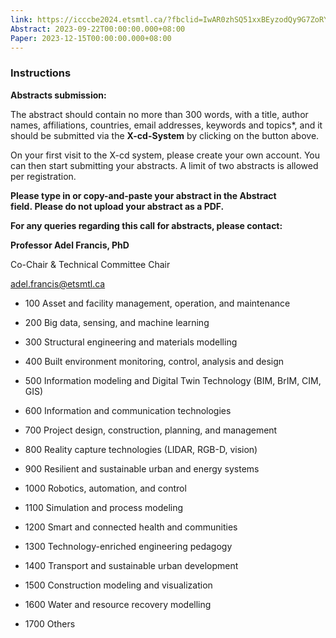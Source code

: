```yaml
---
link: https://icccbe2024.etsmtl.ca/?fbclid=IwAR0zhSQ51xxBEyzodQy9G7ZoRY0ZIaKo1od0L0BJsKuQeypQ77owGrI5mBY
Abstract: 2023-09-22T00:00:00.000+08:00
Paper: 2023-12-15T00:00:00.000+08:00
---
```

### Instructions

**Abstracts submission:**

The abstract should contain no more than 300 words, with a title, author names, affiliations, countries, email addresses, keywords and topics*, and it should be submitted via the **X-cd-System** by clicking on the button above.

On your first visit to the X-cd system, please create your own account. You can then start submitting your abstracts. A limit of two abstracts is allowed per registration.

**Please type in or copy-and-paste your abstract in the Abstract field. Please do not upload your abstract as a PDF.**

**For any queries regarding this call for abstracts, please contact:**

**Professor Adel Francis, PhD**

Co-Chair & Technical Committee Chair

[adel.francis@etsmtl.ca](mailto:adel.francis@etsmtl.ca)

- 100 Asset and facility management, operation, and maintenance
- 200 Big data, sensing, and machine learning
- 300 Structural engineering and materials modelling
- 400 Built environment monitoring, control, analysis and design
- 500 Information modeling and Digital Twin Technology (BIM, BrIM, CIM, GIS)
- 600 Information and communication technologies
- 700 Project design, construction, planning, and management
- 800 Reality capture technologies (LIDAR, RGB-D, vision)
- 900 Resilient and sustainable urban and energy systems 

- 1000 Robotics, automation, and control
- 1100 Simulation and process modeling
- 1200 Smart and connected health and communities
- 1300 Technology-enriched engineering pedagogy
- 1400 Transport and sustainable urban development
- 1500 Construction modeling and visualization
- 1600 Water and resource recovery modelling
- 1700 Others